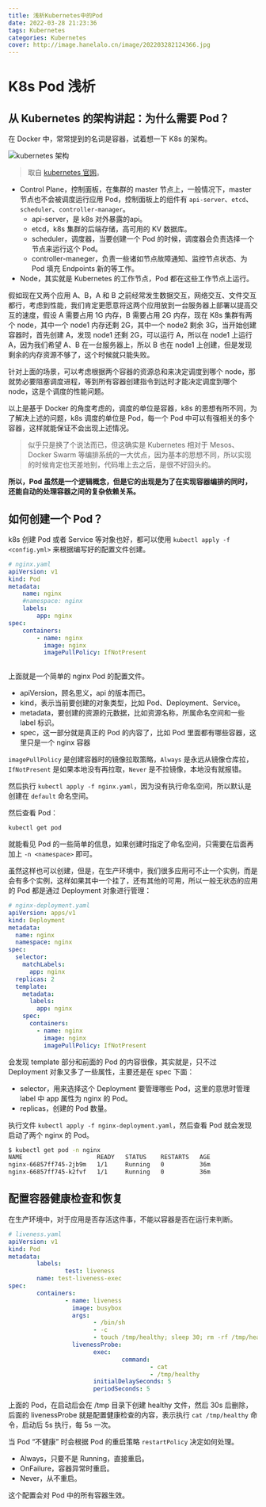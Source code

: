 ```yaml
---
title: 浅析Kubernetes中的Pod
date: 2022-03-28 21:23:36
tags: Kubernetes
categories: Kubernetes
cover: http://image.hanelalo.cn/image/202203282124366.jpg
---
```


# K8s Pod 浅析

## 从 Kubernetes 的架构讲起：为什么需要 Pod？

在 Docker 中，常常提到的名词是容器，试着想一下 K8s 的架构。

![kubernetes 架构](http://image.hanelalo.cn/image/202203282132359.svg)

> 取自 [kubernetes 官网](https://kubernetes.io/docs/concepts/overview/components/)。

* Control Plane，控制面板，在集群的 master 节点上，一般情况下，master 节点也不会被调度运行应用 Pod，控制面板上的组件有 `api-server`、`etcd`、`scheduler`、`controller-manager`。
  * api-server，是 k8s 对外暴露的api。
  * etcd，k8s 集群的后端存储，高可用的 KV 数据库。
  * scheduler，调度器，当要创建一个 Pod 的时候，调度器会负责选择一个节点来运行这个 Pod。
  * controller-maneger，负责一些诸如节点故障通知、监控节点状态、为 Pod 填充 Endpoints 新的等工作。
* Node，其实就是 Kubernetes 的工作节点，Pod 都在这些工作节点上运行。

假如现在又两个应用 A、B，A 和 B 之前经常发生数据交互，网络交互、文件交互都行，考虑到性能，我们肯定更愿意将这两个应用放到一台服务器上部署以提高交互的速度，假设 A 需要占用 1G 内存，B 需要占用 2G 内存，现在 K8s 集群有两个 node，其中一个 node1 内存还剩 2G，其中一个 node2 剩余 3G，当开始创建容器时，首先创建 A，发现 node1 还剩 2G，可以运行 A，所以在 node1 上运行 A，因为我们希望 A、B 在一台服务器上，所以 B 也在 node1 上创建，但是发现剩余的内存资源不够了，这个时候就只能失败。

针对上面的场景，可以考虑根据两个容器的资源总和来决定调度到哪个 node，那就势必要阻塞调度进程，等到所有容器创建指令到达时才能决定调度到哪个 node，这是个调度的性能问题。

以上是基于 Docker 的角度考虑的，调度的单位是容器，k8s 的思想有所不同，为了解决上述的问题，k8s 调度的单位是 Pod，每一个 Pod 中可以有强相关的多个容器，这样就能保证不会出现上述情况。

> 似乎只是换了个说法而已，但这确实是 Kubernetes 相对于 Mesos、Docker Swarm 等编排系统的一大优点，因为基本的思想不同，所以实现的时候肯定也天差地别，代码堆上去之后，是很不好回头的。

**所以，Pod 虽然是一个逻辑概念，但是它的出现是为了在实现容器编排的同时，还能自动的处理容器之间的复杂依赖关系。**

## 如何创建一个 Pod？

k8s 创建 Pod 或者 Service 等对象也好，都可以使用 `kubectl apply -f <config.yml>` 来根据编写好的配置文件创建。

```yaml
# nginx.yaml
apiVersion: v1
kind: Pod
metadata:
	name: nginx
	#namespace: nginx
	labels:
		app: nginx
spec:
	containers:
		- name: nginx
		  image: nginx
		  imagePullPolicy: IfNotPresent
	
```

上面就是一个简单的 nginx Pod 的配置文件。

* apiVersion，顾名思义，api 的版本而已。
* kind，表示当前要创建的对象类型，比如 Pod、Deployment、Service。
* metadata，要创建的资源的元数据，比如资源名称，所属命名空间和一些 label 标识。
* spec，这一部分就是真正的 Pod 的内容了，比如 Pod 里面都有哪些容器，这里只是一个 nginx 容器

`imagePullPolicy` 是创建容器时的镜像拉取策略，`Always` 是永远从镜像仓库拉，`IfNotPresent` 是如果本地没有再拉取，`Never` 是不拉镜像，本地没有就报错。

然后执行 `kubectl apply -f nginx.yaml`，因为没有执行命名空间，所以默认是创建在 `default` 命名空间。

然后查看 Pod：

```bash
kubectl get pod
```

就能看见 Pod 的一些简单的信息，如果创建时指定了命名空间，只需要在后面再加上 `-n <namespace>` 即可。

虽然这样也可以创建，但是，在生产环境中，我们很多应用可不止一个实例，而是会有多个实例，这样如果其中一个挂了，还有其他的可用，所以一般无状态的应用的 Pod 都是通过 Deployment 对象进行管理：

```yaml
# nginx-deployment.yaml
apiVersion: apps/v1
kind: Deployment
metadata:
  name: nginx
  namespace: nginx
spec:
  selector:
    matchLabels:
      app: nginx
  replicas: 2
  template:
    metadata:
      labels:
        app: nginx
    spec:
      containers:
        - name: nginx
          image: nginx
          imagePullPolicy: IfNotPresent
```

会发现 template 部分和前面的 Pod 的内容很像，其实就是，只不过 Deployment 对象又多了一些属性，主要还是在 spec 下面：

* selector，用来选择这个 Deployment 要管理哪些 Pod，这里的意思时管理 label 中 app 属性为 nginx 的 Pod。
* replicas，创建的 Pod 数量。

执行文件 `kubectl apply -f nginx-deployment.yaml`，然后查看 Pod 就会发现启动了两个 nginx 的 Pod。

```bash
$ kubectl get pod -n nginx
NAME                     READY   STATUS    RESTARTS   AGE
nginx-66857ff745-2jb9m   1/1     Running   0          36m
nginx-66857ff745-k2fvf   1/1     Running   0          36m
```

## 配置容器健康检查和恢复

在生产环境中，对于应用是否存活这件事，不能以容器是否在运行来判断。

```yaml
# liveness.yaml
apiVersion: v1
kind: Pod
metadata:
        labels:
                test: liveness
        name: test-liveness-exec
spec:
        containers:
                - name: liveness
                  image: busybox
                  args:
                        - /bin/sh
                        - -c
                        - touch /tmp/healthy; sleep 30; rm -rf /tmp/healthy; sleep 600
                  livenessProbe:
                        exec:
                                command:
                                        - cat
                                        - /tmp/healthy
                        initialDelaySeconds: 5
                        periodSeconds: 5
```

上面的 Pod，在启动后会在 /tmp 目录下创建 healthy 文件，然后 30s 后删除，后面的 livenessProbe 就是配置健康检查的内容，表示执行 `cat /tmp/healthy` 命令，启动后 5s 执行，每 5s 一次。

当 Pod “不健康” 时会根据 Pod 的重启策略 `restartPolicy` 决定如何处理。

* Always，只要不是 Running，直接重启。
* OnFailure，容器异常时重启。
* Never，从不重启。

这个配置会对 Pod 中的所有容器生效。
